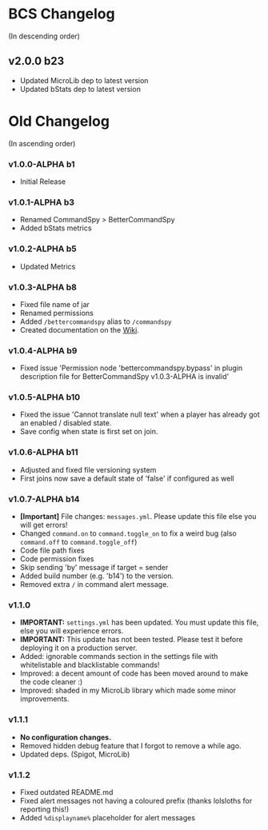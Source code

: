 # BCS Changelog

(In descending order)

## v2.0.0 b23

* Updated MicroLib dep to latest version
* Updated bStats dep to latest version

# Old Changelog

(In ascending order)

### v1.0.0-ALPHA b1

* Initial Release

### v1.0.1-ALPHA b3

* Renamed CommandSpy > BetterCommandSpy
* Added bStats metrics

### v1.0.2-ALPHA b5

* Updated Metrics

### v1.0.3-ALPHA b8
* Fixed file name of jar
* Renamed permissions
* Added `/bettercommandspy` alias to `/commandspy`
* Created documentation on the [Wiki](https://github.com/lokka30/BetterCommandSpy/wiki/).

### v1.0.4-ALPHA b9
* Fixed issue 'Permission node 'bettercommandspy.bypass' in plugin description file for BetterCommandSpy v1.0.3-ALPHA is invalid'

### v1.0.5-ALPHA b10
* Fixed the issue 'Cannot translate null text' when a player has already got an enabled / disabled state.
* Save config when state is first set on join.

### v1.0.6-ALPHA b11
* Adjusted and fixed file versioning system
* First joins now save a default state of 'false' if configured as well

### v1.0.7-ALPHA b14
* **[Important]** File changes: `messages.yml`. Please update this file else you will get errors!
* Changed `command.on` to `command.toggle_on` to fix a weird bug (also `command.off` to `command.toggle_off`)
* Code file path fixes
* Code permission fixes
* Skip sending 'by' message if target = sender
* Added build number (e.g. 'b14') to the version.
* Removed extra `/` in command alert message.

### v1.1.0
* **IMPORTANT:** `settings.yml` has been updated. You must update this file, else you will experience errors.
* **IMPORTANT:** This update has not been tested. Please test it before deploying it on a production server.
* Added: ignorable commands section in the settings file with whitelistable and blacklistable commands!
* Improved: a decent amount of code has been moved around to make the code cleaner :)
* Improved: shaded in my MicroLib library which made some minor improvements.

### v1.1.1
* **No configuration changes.**
* Removed hidden debug feature that I forgot to remove a while ago.
* Updated deps. (Spigot, MicroLib)

### v1.1.2
* Fixed outdated README.md
* Fixed alert messages not having a coloured prefix (thanks lolsloths for reporting this!)
* Added `%displayname%` placeholder for alert messages